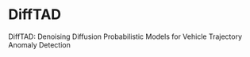 # DiffTAD
DiffTAD: Denoising Diffusion Probabilistic Models for Vehicle Trajectory Anomaly Detection
